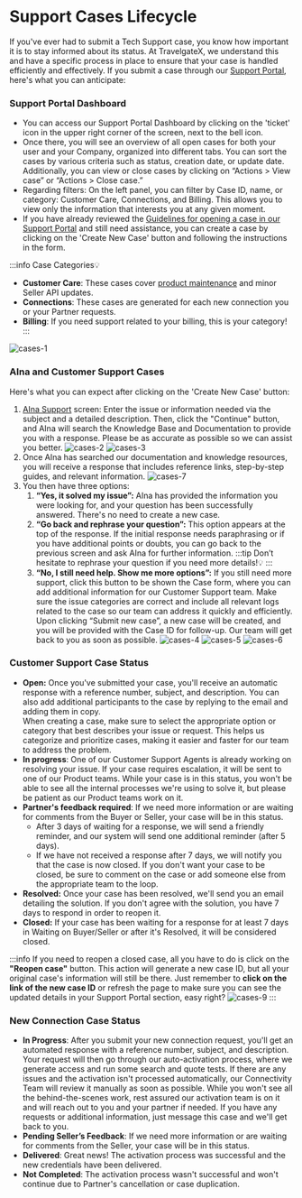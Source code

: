 ﻿---
sidebar_position: 2
---

# Support Cases Lifecycle

If you've ever had to submit a Tech Support case, you know how important it is to stay informed about its status. At TravelgateX, we understand this and have a specific process in place to ensure that your case is handled efficiently and effectively.  If you submit a case through our [Support Portal](https://app.travelgate.com/support), here's what you can anticipate:

### Support Portal Dashboard
- You can access our Support Portal Dashboard by clicking on the 'ticket' icon in the upper right corner of the screen, next to the bell icon.
- Once there, you will see an overview of all open cases for both your user and your Company, organized into different tabs. You can sort the cases by various criteria such as status, creation date, or update date. Additionally, you can view or close cases by clicking on “Actions > View case” or “Actions > Close case.”
- Regarding filters: On the left panel, you can filter by Case ID, name, or category: Customer Care, Connections, and Billing. This allows you to view only the information that interests you at any given moment.
- If you have already reviewed the [Guidelines for opening a case in our Support Portal](/kb/tickets/guidelines-for-submitting-a-ticket-to-our-support-team) and still need assistance, you can create a case by clicking on the 'Create New Case' button and following the instructions in the form.

:::info Case Categories💡
- **Customer Care**: These cases cover [product maintenance](/kb/getting-started-with-travelgate/about-our-support/customer-care-support#how-are-partner-requests-categorized-at-travelgatex) and minor Seller API updates.
- **Connections**: These cases are generated for each new connection you or your Partner requests.
- **Billing**: If you need support related to your billing, this is your category!
:::

![cases-1](https://storage.travelgate.com//kbase/cases-1.jpg)

### AIna and Customer Support Cases
Here's what you can expect after clicking on the 'Create New Case' button:

1. [AIna Support](/kb/getting-started-with-travelgate/about-our-support/aina) screen: Enter the issue or information needed via the subject and a detailed description. Then, click the "Continue" button, and AIna will search the Knowledge Base and Documentation to provide you with a response. Please be as accurate as possible so we can assist you better.
   ![cases-2](https://storage.travelgate.com//kbase/cases-2.jpg)
   ![cases-3](https://storage.travelgate.com//kbase/cases-3.jpg)
2. Once AIna has searched our documentation and knowledge resources, you will receive a response that includes reference links, step-by-step guides, and relevant information.
   ![cases-7](https://storage.travelgate.com//kbase/cases-7.jpg)
3. You then have three options:
   1. **“Yes, it solved my issue”:** AIna has provided the information you were looking for, and your question has been successfully answered. There's no need to create a new case.
   2. **“Go back and rephrase your question”:** This option appears at the top of the response. If the initial response needs paraphrasing or if you have additional points or doubts, you can go back to the previous screen and ask AIna for further information.
   :::tip
   Don’t hesitate to rephrase your question if you need more details!💡
   :::
   3. **“No, I still need help. Show me more options”:** If you still need more support, click this button to be shown the Case form, where you can add additional information for our Customer Support team. Make sure the issue categories are correct and include all relevant logs related to the case so our team can address it quickly and efficiently.  
   Upon clicking “Submit new case”, a new case will be created, and you will be provided with the Case ID for follow-up. Our team will get back to you as soon as possible.
   ![cases-4](https://storage.travelgate.com//kbase/cases-4.jpg)
   ![cases-5](https://storage.travelgate.com//kbase/cases-5.jpg)
   ![cases-6](https://storage.travelgate.com//kbase/cases-6.jpg)

### Customer Support Case Status

- **Open:** Once you've submitted your case, you'll receive an automatic response with a reference number, subject, and description. You can also add additional participants to the case by replying to the email and adding them in copy.  
When creating a case, make sure to select the appropriate option or category that best describes your issue or request. This helps us categorize and prioritize cases, making it easier and faster for our team to address the problem.
- **In progress**: One of our Customer Support Agents is already working on resolving your issue. If your case requires escalation, it will be sent to one of our Product teams. While your case is in this status, you won't be able to see all the internal processes we're using to solve it, but please be patient as our Product teams work on it.
- **Partner's feedback required**: If we need more information or are waiting for comments from the Buyer or Seller, your case will be in this status.	
  - After 3 days of waiting for a response, we will send a friendly reminder, and our system will send one additional reminder (after 5 days). 
  - If we have not received a response after 7 days, we will notify you that the case is now closed. If you don't want your case to be closed, be sure to comment on the case or add someone else from the appropriate team to the loop.
- **Resolved:** Once your case has been resolved, we'll send you an email detailing the solution. If you don't agree with the solution, you have 7 days to respond in order to reopen it.
- **Closed:** If your case has been waiting for a response for at least 7 days in Waiting on Buyer/Seller or after it's Resolved, it will be considered closed.

:::info
If you need to reopen a closed case, all you have to do is click on the **"Reopen case"** button. This action will generate a new case ID, but all your original case's information will still be there. Just remember to **click on the link of the new case ID** or refresh the page to make sure you can see the updated details in your Support Portal section, easy right?
![cases-9](https://storage.travelgate.com//kbase/cases-9.jpg)
:::


### New Connection Case Status

- **In Progress**: After you submit your new connection request, you'll get an automated response with a reference number, subject, and description. Your request will then go through our auto-activation process, where we generate access and run some search and quote tests. If there are any issues and the activation isn't processed automatically, our Connectivity Team will review it manually as soon as possible. While you won't see all the behind-the-scenes work, rest assured our activation team is on it and will reach out to you and your partner if needed. If you have any requests or additional information, just message this case and we'll get back to you.
- **Pending Seller’s Feedback**: If we need more information or are waiting for comments from the Seller, your case will be in this status.
- **Delivered**: Great news! The activation process was successful and the new credentials have been delivered.
- **Not Completed**: The activation process wasn't successful and won't continue due to Partner's cancellation or case duplication.